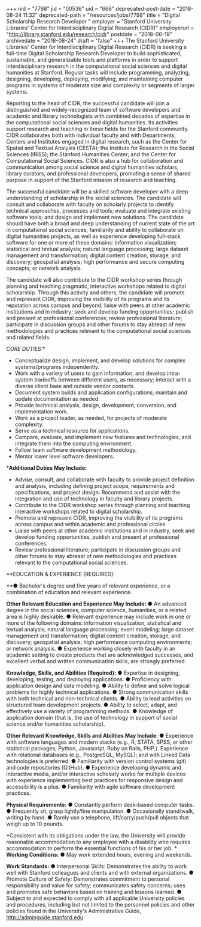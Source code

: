 +++
nid = "7798"
jid = "00536"
uid = "668"
deprecated-post-date = "2018-08-24 11:32"
deprecated-path = "/resources/jobs/7798"
title = "Digital Scholarship Research Developer "
employer = "Stanford University Libraries’ Center for Interdisciplinary Digital Research (CIDR)"
employerurl = "http://library.stanford.edu/research/cidr"
postdate = "2018-06-19"
archivedate = "2018-08-24"
draft = "false"
+++
The Stanford University Libraries' Center for Interdisciplinary Digital
Research (CIDR) is seeking a full-time Digital Scholarship Research
Developer to build sophisticated, sustainable, and generalizable tools
and platforms in order to support interdisciplinary research in the
computational social sciences and digital humanities at Stanford.
Regular tasks will include programming, analyzing, designing,
developing, deploying, modifying, and maintaining computer programs in
systems of moderate size and complexity or segments of larger systems.

Reporting to the head of CIDR, the successful candidate will join a
distinguished and widely-recognized team of software developers and
academic and library technologists with combined decades of expertise in
the computational social sciences and digital humanities. Its activities
support research and teaching in these fields for the Stanford
community. CIDR collaborates both with individual faculty and with
Departments, Centers and Institutes engaged in digital research, such as
the Center for Spatial and Textual Analysis (CESTA); the Institute for
Research in the Social Sciences (IRiSS); the Stanford Humanities Center;
and the Center for Computational Social Sciences. CIDR is also a hub for
collaboration and communication among social science and digital
humanities scholars, library curators, and professional developers,
promoting a sense of shared purpose in support of the Stanford mission
of research and teaching.

The successful candidate will be a skilled software developer with a
deep understanding of scholarship in the social sciences. The candidate
will consult and collaborate with faculty on scholarly projects to
identify technical approaches, processes and tools; evaluate and
integrate existing software tools; and design and implement new
solutions. The candidate should have both a broad and deep understanding
of current state of the art in computational social sciences,
familiarity and ability to collaborate on digital humanities projects,
as well as experience developing full-stack software for one or more of
these domains: information visualization; statistical and textual
analysis; natural language processing; large dataset management and
transformation; digital content creation, storage, and discovery;
geospatial analysis; high performance and secure computing concepts; or
network analysis.

The candidate will also contribute to the CIDR workshop series through
planning and teaching pragmatic, interactive workshops related to
digital scholarship. Through this activity and others, the candidate
will promote and represent CIDR, improving the visibility of its
programs and its reputation across campus and beyond; liaise with peers
at other academic institutions and in industry; seek and develop funding
opportunities; publish and present at professional conferences; review
professional literature; participate in discussion groups and other
forums to stay abreast of new methodologies and practices relevant to
the computational social sciences and related fields.

**CORE DUTIES*:**


-   Conceptualize design, implement, and develop solutions for complex
    systems/programs independently.
-   Work with a variety of users to gain information, and develop
    intra-system tradeoffs between different users, as necessary;
    interact with a diverse client base and outside vendor contacts.
-   Document system builds and application configurations; maintain and
    update documentation as needed.
-   Provide technical analysis, design, development, conversion, and
    implementation work.
-   Work as a project leader, as needed, for projects of moderate
    complexity.
-   Serve as a technical resource for applications.
-   Compare, evaluate, and implement new features and technologies, and
    integrate them into the computing environment.
-   Follow team software development methodology.
-   Mentor lower level software developers.


***Additional Duties May Include:**

-   Advise, consult, and collaborate with faculty to provide project
    definition and analysis, including defining project scope,
    requirements and specifications, and project design. Recommend and
    assist with the integration and use of technology in faculty and
    library projects.
-   Contribute to the CIDR workshop series through planning and teaching
    interactive workshops related to digital scholarship.
-   Promote and represent CIDR, improving the visibility of its programs
    across campus and within academic and professional circles
-   Liaise with peers at other academic institutions and in industry,
    seek and develop funding opportunities, publish and present at
    professional conferences.
-   Review professional literature; participate in discussion groups and
    other forums to stay abreast of new methodologies and practices
    relevant to the computational social sciences.
  
**EDUCATION & EXPERIENCE (REQUIRED):

**● Bachelor's degree and five years of relevant experience, or a
combination of education and relevant experience.

**Other Relevant Education and Experience May Include:**
● An advanced degree in the social sciences, computer science,
humanities, or a related area is highly desirable.
● Relevant experience may include work in one or more of the following
domains: information visualization; statistical and textual analysis;
natural language processing; event modeling; large dataset management
and transformation; digital content creation, storage, and discovery;
geospatial analysis; high performance computing environments; or network
analysis.
● Experience working closely with faculty in an academic setting to
create products that are acknowledged successes, and excellent verbal
and written communication skills, are strongly preferred.

**Knowledge, Skills, and Abilities (Required):**
● Expertise in designing, developing, testing, and deploying
applications.
● Proficiency with application design and data modeling.
● Ability to define and solve logical problems for highly technical
applications.
● Strong communication skills with both technical and non-technical
clients.
● Ability to lead activities on structured team development projects.
● Ability to select, adapt, and effectively use a variety of programming
methods.
● Knowledge of application domain (that is, the use of technology in
support of social science and/or humanities scholarship).

**Other Relevant Knowledge, Skills and Abilities May Include:**
● Experience with software languages and modern stacks (e.g., R, STATA,
SPSS, or other statistical packages; Python, Javascript, Ruby on Rails,
PHP.). Experience with relational databases (e.g., PostgreSQL, MySQL);
and with Linked Data technologies is preferred.
● Familiarity with version control systems (git) and code repositories
(GitHub).
● Experience developing dynamic and interactive media, and/or
interactive scholarly works for multiple devices with experience
implementing best practices for responsive design and accessibility is a
plus.
● Familiarity with agile software development practices.

**Physical Requirements:**
● Constantly perform desk-based computer tasks.
● Frequently sit, grasp lightly/fine manipulation.
● Occasionally stand/walk, writing by hand.
● Rarely use a telephone, lift/carry/push/pull objects that weigh up to
10 pounds.

*Consistent with its obligations under the law, the University will
provide reasonable accommodation to any employee with a disability who
requires accommodation to perform the essential functions of his or her
job.
*
**Working Conditions:**
● May work extended hours, evening and weekends.

**Work Standards:**
● Interpersonal Skills: Demonstrates the ability to work well with
Stanford colleagues and clients and with external organizations.
● Promote Culture of Safety: Demonstrates commitment to personal
responsibility and value for safety; communicates safety concerns; uses
and promotes safe behaviors based on training and lessons learned.
● Subject to and expected to comply with all applicable University
policies and procedures, including but not limited to the personnel
policies and other policies found in the University's Administrative
Guide, http://adminguide.stanford.edu
